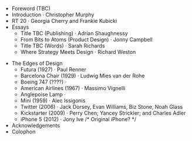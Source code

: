+ Foreword (TBC)
+ Introduction · Christopher Murphy
+ RT 20 · Georgia Cherry and Frankie Kubicki
+ Essays <!-- 6 -->
  + Title TBC (Publishing) · Adrian Shaughnessy
  + From Bits to Atoms (Product Design) · Jonny Campbell
  + Title TBC (Words) · Sarah Richards
  + Where Strategy Meets Design · Richard Weston
<!-- 
  + Patterns (Education) · Josh Long
  + Code (Play?) · Alice Liddell
 -->
+ The Edges of Design <!-- 24 -->
  + Futura (1927) · Paul Renner
  + Barcelona Chair (1929) · Ludwig Mies van der Rohe
  + Boeing 747 (????) · 
  + American Airlines (1967) · Massimo Vignelli
  + Anglepoise Lamp · 
  + Mini (1959) · Alec Issigonis
  + Twitter (2006) · Jack Dorsey, Evan Williams, Biz Stone, Noah Glass
  + Kickstarter (2009) · Perry Chen; Yancey Strickler; and Charles Adler
  + iPhone 5 (2012) · Jony Ive /* Original iPhone? */
+ Acknowledgements
+ Colophon

